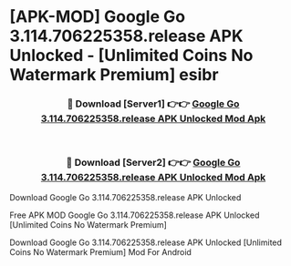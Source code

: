 # [APK-MOD] Google Go 3.114.706225358.release APK Unlocked - [Unlimited Coins No Watermark Premium] esibr



<div align="center">
<h3>🔴 Download [Server1] 👉👉 <a href="https://momento.my/?title=Google_Go_3.114.706225358.release_APK_Unlocked">Google Go 3.114.706225358.release APK Unlocked Mod Apk</a></h3><br>

<h3>🔴 Download [Server2] 👉👉 <a href="https://momento.my/?title=Google_Go_3.114.706225358.release_APK_Unlocked">Google Go 3.114.706225358.release APK Unlocked Mod Apk</a></h3>
</div>



Download Google Go 3.114.706225358.release APK Unlocked 

Free APK MOD Google Go 3.114.706225358.release APK Unlocked [Unlimited Coins No Watermark Premium]

Download Google Go 3.114.706225358.release APK Unlocked [Unlimited Coins No Watermark Premium] Mod For Android

